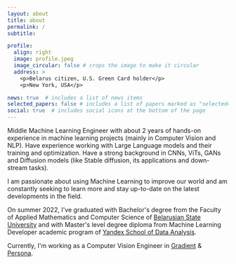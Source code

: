 ```yaml
---
layout: about
title: about
permalink: /
subtitle:

profile:
  align: right
  image: profile.jpeg
  image_circular: false # crops the image to make it circular
  address: >
    <p>Belarus citizen, U.S. Green Card holder</p>
    <p>New York, USA</p>

news: true  # includes a list of news items
selected_papers: false # includes a list of papers marked as "selected={true}"
social: true  # includes social icons at the bottom of the page
---
```


Middle Machine Learning Engineer with about 2 years of hands-on experience in machine learning projects (mainly in Computer Vision and NLP). Have experience working with Large Language models and their training and optimization. Have a strong background in CNNs, ViTs, GANs and Diffusion models (like Stable diffusion, its applications and down-stream tasks). 

I am passionate about using Machine Learning to improve our world and am constantly seeking to learn more and stay up-to-date on the latest developments in the field.

On summer 2022, I've graduated with Bachelor's degree from the Faculty of Applied Mathematics and Computer Science of [Belarusian State University](https://bsu.by/) and with Master's level degree diploma from Machine Learning Developer academic program of [Yandex School of Data Analysis](https://academy.yandex.com/dataschool/).

Currently, I'm working as a Computer Vision Engineer in [Gradient](https://gradient.photo/) & [Persona](https://persona.camera/).
